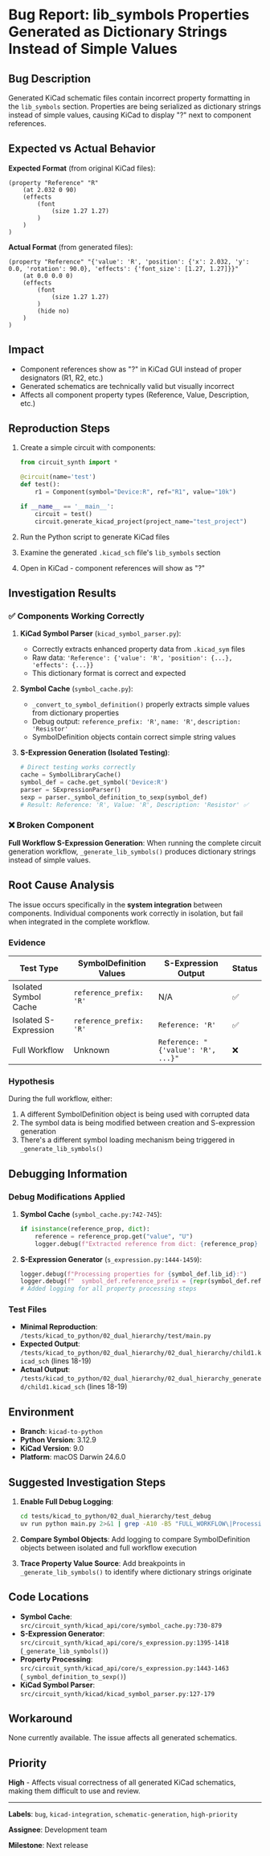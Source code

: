 # Bug Report: lib_symbols Properties Generated as Dictionary Strings Instead of Simple Values

## Bug Description

Generated KiCad schematic files contain incorrect property formatting in the `lib_symbols` section. Properties are being serialized as dictionary strings instead of simple values, causing KiCad to display "?" next to component references.

## Expected vs Actual Behavior

**Expected Format** (from original KiCad files):
```
(property "Reference" "R"
    (at 2.032 0 90)
    (effects
        (font
            (size 1.27 1.27)
        )
    )
)
```

**Actual Format** (from generated files):
```
(property "Reference" "{'value': 'R', 'position': {'x': 2.032, 'y': 0.0, 'rotation': 90.0}, 'effects': {'font_size': [1.27, 1.27]}}"
    (at 0.0 0.0 0)
    (effects
        (font
            (size 1.27 1.27)
        )
        (hide no)
    )
)
```

## Impact

- Component references show as "?" in KiCad GUI instead of proper designators (R1, R2, etc.)
- Generated schematics are technically valid but visually incorrect
- Affects all component property types (Reference, Value, Description, etc.)

## Reproduction Steps

1. Create a simple circuit with components:
   ```python
   from circuit_synth import *
   
   @circuit(name='test')
   def test():
       r1 = Component(symbol="Device:R", ref="R1", value="10k")
   
   if __name__ == '__main__':
       circuit = test()
       circuit.generate_kicad_project(project_name="test_project")
   ```

2. Run the Python script to generate KiCad files
3. Examine the generated `.kicad_sch` file's `lib_symbols` section
4. Open in KiCad - component references will show as "?"

## Investigation Results

### ✅ Components Working Correctly

1. **KiCad Symbol Parser** (`kicad_symbol_parser.py`):
   - Correctly extracts enhanced property data from `.kicad_sym` files
   - Raw data: `'Reference': {'value': 'R', 'position': {...}, 'effects': {...}}`
   - This dictionary format is correct and expected

2. **Symbol Cache** (`symbol_cache.py`):
   - `_convert_to_symbol_definition()` properly extracts simple values from dictionary properties
   - Debug output: `reference_prefix: 'R'`, `name: 'R'`, `description: 'Resistor'`
   - SymbolDefinition objects contain correct simple string values

3. **S-Expression Generation (Isolated Testing)**:
   ```python
   # Direct testing works correctly
   cache = SymbolLibraryCache()
   symbol_def = cache.get_symbol('Device:R')
   parser = SExpressionParser()
   sexp = parser._symbol_definition_to_sexp(symbol_def)
   # Result: Reference: 'R', Value: 'R', Description: 'Resistor' ✅
   ```

### ❌ Broken Component

**Full Workflow S-Expression Generation**: When running the complete circuit generation workflow, `_generate_lib_symbols()` produces dictionary strings instead of simple values.

## Root Cause Analysis

The issue occurs specifically in the **system integration** between components. Individual components work correctly in isolation, but fail when integrated in the complete workflow.

### Evidence

| Test Type | SymbolDefinition Values | S-Expression Output | Status |
|-----------|------------------------|-------------------|---------|
| Isolated Symbol Cache | `reference_prefix: 'R'` | N/A | ✅ |
| Isolated S-Expression | `reference_prefix: 'R'` | `Reference: 'R'` | ✅ |
| Full Workflow | Unknown | `Reference: "{'value': 'R', ...}"` | ❌ |

### Hypothesis

During the full workflow, either:
1. A different SymbolDefinition object is being used with corrupted data
2. The symbol data is being modified between creation and S-expression generation  
3. There's a different symbol loading mechanism being triggered in `_generate_lib_symbols()`

## Debugging Information

### Debug Modifications Applied

1. **Symbol Cache** (`symbol_cache.py:742-745`):
   ```python
   if isinstance(reference_prop, dict):
       reference = reference_prop.get("value", "U")
       logger.debug(f"Extracted reference from dict: {reference_prop} -> {reference}")
   ```

2. **S-Expression Generator** (`s_expression.py:1444-1459`):
   ```python
   logger.debug(f"Processing properties for {symbol_def.lib_id}:")
   logger.debug(f"  symbol_def.reference_prefix = {repr(symbol_def.reference_prefix)}")
   # Added logging for all property processing steps
   ```

### Test Files

- **Minimal Reproduction**: `/tests/kicad_to_python/02_dual_hierarchy/test/main.py`
- **Expected Output**: `/tests/kicad_to_python/02_dual_hierarchy/02_dual_hierarchy/child1.kicad_sch` (lines 18-19)
- **Actual Output**: `/tests/kicad_to_python/02_dual_hierarchy/02_dual_hierarchy_generated/child1.kicad_sch` (lines 18-19)

## Environment

- **Branch**: `kicad-to-python`
- **Python Version**: 3.12.9
- **KiCad Version**: 9.0
- **Platform**: macOS Darwin 24.6.0

## Suggested Investigation Steps

1. **Enable Full Debug Logging**:
   ```bash
   cd tests/kicad_to_python/02_dual_hierarchy/test_debug
   uv run python main.py 2>&1 | grep -A10 -B5 "FULL_WORKFLOW\|Processing properties\|reference_prefix"
   ```

2. **Compare Symbol Objects**: Add logging to compare SymbolDefinition objects between isolated and full workflow execution

3. **Trace Property Value Source**: Add breakpoints in `_generate_lib_symbols()` to identify where dictionary strings originate

## Code Locations

- **Symbol Cache**: `src/circuit_synth/kicad_api/core/symbol_cache.py:730-879`
- **S-Expression Generator**: `src/circuit_synth/kicad_api/core/s_expression.py:1395-1418` (`_generate_lib_symbols()`)
- **Property Processing**: `src/circuit_synth/kicad_api/core/s_expression.py:1443-1463` (`_symbol_definition_to_sexp()`)
- **KiCad Symbol Parser**: `src/circuit_synth/kicad/kicad_symbol_parser.py:127-179`

## Workaround

None currently available. The issue affects all generated schematics.

## Priority

**High** - Affects visual correctness of all generated KiCad schematics, making them difficult to use and review.

---

**Labels**: `bug`, `kicad-integration`, `schematic-generation`, `high-priority`

**Assignee**: Development team

**Milestone**: Next release